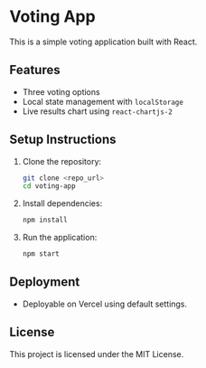 # Voting App

This is a simple voting application built with React.

## Features
- Three voting options
- Local state management with `localStorage`
- Live results chart using `react-chartjs-2`

## Setup Instructions
1. Clone the repository:
   ```bash
   git clone <repo_url>
   cd voting-app
   ```
2. Install dependencies:
   ```bash
   npm install
   ```
3. Run the application:
   ```bash
   npm start
   ```

## Deployment
- Deployable on Vercel using default settings.

## License
This project is licensed under the MIT License.
